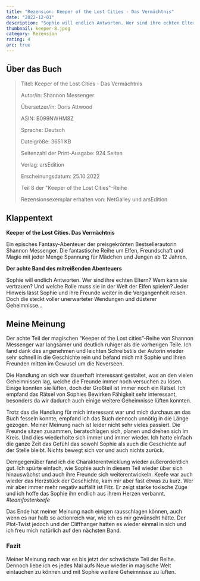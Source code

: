 ```yaml
---
title: "Rezension: Keeper of the Lost Cities - Das Vermächtnis"
date: "2022-12-01"
description: "Sophie will endlich Antworten. Wer sind ihre echten Eltern? Wem kann sie vertrauen? Und welche Rolle muss sie in der Welt der Elfen spielen? Jeder Hinweis lässt Sophie und ihre Freunde weiter in die Vergangenheit reisen. Doch die steckt voller unerwarteter Wendungen und düsterer Geheimnisse..."
thumbnail: keeper-8.jpeg
category: Rezension
rating: 4
arc: true
---
```


## Über das Buch
> Titel: Keeper of the Lost Cities - Das Vermächtnis
>
> Autor/in: Shannon Messenger
>
> Übersetzer/in: Doris Attwood
>
> ASIN: B099NWHM8Z
>
> Sprache: Deutsch
>
> Dateigröße: 3651 KB
>
> Seitenzahl der Print-Ausgabe: 924 Seiten
>
> Verlag: arsEdition
>
> Erscheinungsdatum: 25.10.2022
>
> Teil 8 der "Keeper of the Lost Cities"-Reihe
>
> Rezensionsexemplar erhalten von: NetGalley und arsEdition

## Klappentext
**Keeper of the Lost Cities. Das Vermächtnis** 

Ein episches Fantasy-Abenteuer der preisgekrönten Bestsellerautorin Shannon Messenger. Die fantastische Reihe um Elfen, Freundschaft und Magie mit jeder Menge Spannung für Mädchen und Jungen ab 12 Jahren.    

**Der achte Band des mitreißenden Abenteuers**

Sophie will endlich Antworten. Wer sind ihre echten Eltern? Wem kann sie vertrauen? Und welche Rolle muss sie in der Welt der Elfen spielen? Jeder Hinweis lässt Sophie und ihre Freunde weiter in die Vergangenheit reisen. Doch die steckt voller unerwarteter Wendungen und düsterer Geheimnisse...

## Meine Meinung
Der achte Teil der magischen “Keeper of the Lost cities”-Reihe von Shannon Messenger war langsamer und deutlich ruhiger als die vorherigen Teile. Ich fand dank des angenehmen und leichten Schreibstils der Autorin wieder sehr schnell in die Geschichte rein und befand mich mit Sophie und ihren Freunden mitten im Gewusel um die Neverseen.

Die Handlung an sich war dauerhaft interessant gestaltet, was an den vielen Geheimnissen lag, welche die Freunde immer noch versuchen zu lösen. Einige konnten sie lüften, doch der Großteil ist immer noch ein Rätsel. Ich empfand das Rätsel von Sophies Bewirken Fähigkeit sehr interessant, besonders da wir dadurch auch einige weitere Geheimnisse lüften konnten.

Trotz das die Handlung für mich interessant war und mich durchaus an das Buch fesseln konnte, empfand ich das Buch dennoch unnötig in die Länge gezogen. Meiner Meinung nach ist leider nicht sehr vieles passiert. Die Freunde sitzen zusammen, beratschlagen sich, planen und drehen sich im Kreis. Und dies wiederholte sich immer und immer wieder. Ich hatte einfach die ganze Zeit das Gefühl das sowohl Sophie als auch die Geschichte auf der Stelle bleibt. Nichts bewegt sich vor und auch nichts zurück.

Demgegenüber fand ich die Charakterentwicklung wieder außerordentlich gut. Ich spürte einfach, wie Sophie auch in diesem Teil wieder über sich hinauswächst und auch ihre Freunde sich weiterentwickeln. Keefe war auch wieder das Herzstück der Geschichte, kam mir aber fast etwas zu kurz. Wer mir aber immer mehr negativ auffällt ist Fitz. Er zeigt starke toxische Züge und ich hoffe das Sophie ihn endlich aus ihrem Herzen verbannt. *#teamfosterkeefe*

Das Ende hat meiner Meinung nach einigen rausschlagen können, auch wenn es nur halb so actionreich war, wie ich es mir gewünscht hätte. Der Plot-Twist jedoch und der Cliffhanger hatten es wieder einmal in sich und ich freu mich natürlich auf den nächsten Band.

### Fazit
Meiner Meinung nach war es bis jetzt der schwächste Teil der Reihe. Dennoch liebe ich es jedes Mal aufs Neue wieder in magische Welt eintauchen zu können und mit Sophie weitere Geheimnisse zu lüften.